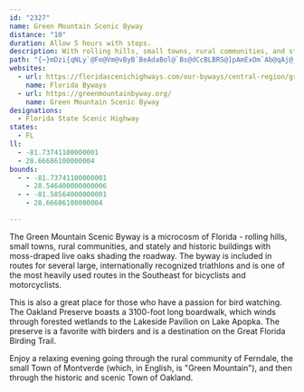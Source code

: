 ```yaml
---
id: "2327"
name: Green Mountain Scenic Byway
distance: "10"
duration: Allow 5 hours with stops.
description: With rolling hills, small towns, rural communities, and stately and historic buildings with moss-draped live oaks shading the roadway, the Green Mountain Scenic Byway is a must for motorcyclists, bicyclists, birders, or Sunday drivers wanting to take a five-hour trip along scenic central Florida.
path: "{~}mDzi{qNLy`@Fe@Vm@vByB`BeAdaBol@`Bs@dCcBLBRS@]pAmExOm`Ab@qAj@_At@y@fEaDx@kAx@aBl@wCvGma@h@{AfAeBxAwAx@a@hA_@tAWz[iCbDDjQfBrCQvFsA|BM`BLhBj@pAx@rUpQjB~@bB^bCPfAEzJeAlAAlYrCbCB|CUdBc@lDuAxByAlBeCjCcHtPuWVmAhAuJLi@bWqt@`@aB\\_CEsMPcCr@qD|CsI`AcEn@cF?}HRy@XWdyAVzBR~HpAhHxApB`A`d@dc@zAr@jEXdBf@hAr@xDvDtD`Ep@xAHjAHfHRhBj@vAtCfDnA~@nA\\jALtAEtAY`NsHdAy@hQ{TnAuBpAaEfGuT`AaBh@o@zl@o^jBcCl@mAxD{KfBkRTeMqA_R@yAVeCf@eBbAsB~F{Hx@}@|CaCdBoBjAiBx@uBNaAAqAmAeD[aB?sCVkC}O_VwGmKmDoGg@_BYeBOyC?sBx@{MWgDUy@{@yB{AmBaBgAwEsBw@u@YoACaPc@gCImDGw\\FaInAyEJ{@M_g@Hc^GoJBqUQ_BiAgDmAcBeA{@gCgAeJeBoCkBkCaDgEiKmDqK{C{GsBiFoCaLkCcLa@}DHS?u@Y}A_@g@YcB}BqV"
websites:
  - url: https://floridascenichighways.com/our-byways/central-region/green-mountain-scenic-byway/
    name: Florida Byways
  - url: https://greenmountainbyway.org/
    name: Green Mountain Scenic Byway
designations:
  - Florida State Scenic Highway
states:
  - FL
ll:
  - -81.73741100000001
  - 28.66686100000004
bounds:
  - - -81.73741100000001
    - 28.546400000000006
  - - -81.58564000000001
    - 28.66686100000004

---
```


The Green Mountain Scenic Byway is a microcosm of Florida - rolling hills, small towns, rural communities, and stately and historic buildings with moss-draped live oaks shading the roadway. The byway is included in routes for several large, internationally recognized triathlons and is one of the most heavily used routes in the Southeast for bicyclists and motorcyclists.

This is also a great place for those who have a passion for bird watching. The Oakland Preserve boasts a 3100-foot long boardwalk, which winds through forested wetlands to the Lakeside Pavilion on Lake Apopka. The preserve is a favorite with birders and is a destination on the Great Florida Birding Trail.

Enjoy a relaxing evening going through the rural community of Ferndale, the small Town of Montverde (which, in English, is "Green Mountain"), and then through the historic and scenic Town of Oakland.
